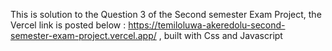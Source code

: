 This is solution to the Question 3 of the Second semester Exam Project,
the Vercel link is posted below :
https://temiloluwa-akeredolu-second-semester-exam-project.vercel.app/  ,
built with Css and Javascript
